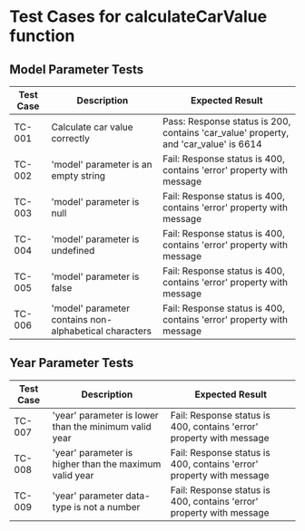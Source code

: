 # Test Cases for calculateCarValue function

## Model Parameter Tests

| Test Case | Description                                            | Expected Result                                                                      |
| --------- | ------------------------------------------------------ | ------------------------------------------------------------------------------------ |
| TC-001    | Calculate car value correctly                          | Pass: Response status is 200, contains 'car_value' property, and 'car_value' is 6614 |
| TC-002    | 'model' parameter is an empty string                   | Fail: Response status is 400, contains 'error' property with message                 |
| TC-003    | 'model' parameter is null                              | Fail: Response status is 400, contains 'error' property with message                 |
| TC-004    | 'model' parameter is undefined                         | Fail: Response status is 400, contains 'error' property with message                 |
| TC-005    | 'model' parameter is false                             | Fail: Response status is 400, contains 'error' property with message                 |
| TC-006    | 'model' parameter contains non-alphabetical characters | Fail: Response status is 400, contains 'error' property with message                 |

## Year Parameter Tests

| Test Case | Description                                            | Expected Result                                                      |
| --------- | ------------------------------------------------------ | -------------------------------------------------------------------- |
| TC-007    | 'year' parameter is lower than the minimum valid year  | Fail: Response status is 400, contains 'error' property with message |
| TC-008    | 'year' parameter is higher than the maximum valid year | Fail: Response status is 400, contains 'error' property with message |
| TC-009    | 'year' parameter data-type is not a number             | Fail: Response status is 400, contains 'error' property with message |
